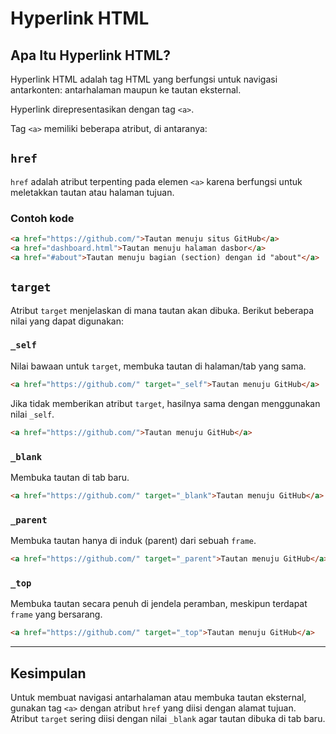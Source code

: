 # Hyperlink HTML

## Apa Itu Hyperlink HTML?

Hyperlink HTML adalah tag HTML yang berfungsi untuk navigasi antarkonten: antarhalaman maupun ke tautan eksternal.

Hyperlink direpresentasikan dengan tag `<a>`.

Tag `<a>` memiliki beberapa atribut, di antaranya:

## `href`
`href` adalah atribut terpenting pada elemen `<a>` karena berfungsi untuk meletakkan tautan atau halaman tujuan.
### Contoh kode
```html
<a href="https://github.com/">Tautan menuju situs GitHub</a>
<a href="dashboard.html">Tautan menuju halaman dasbor</a>
<a href="#about">Tautan menuju bagian (section) dengan id "about"</a>
```

## `target`
Atribut `target` menjelaskan di mana tautan akan dibuka. Berikut beberapa nilai yang dapat digunakan:

### `_self`
Nilai bawaan untuk `target`, membuka tautan di halaman/tab yang sama.
```html
<a href="https://github.com/" target="_self">Tautan menuju GitHub</a>
```
Jika tidak memberikan atribut `target`, hasilnya sama dengan menggunakan nilai `_self`.
```html
<a href="https://github.com/">Tautan menuju GitHub</a>
```

### `_blank`
Membuka tautan di tab baru.
```html
<a href="https://github.com/" target="_blank">Tautan menuju GitHub</a>
```

### `_parent`
Membuka tautan hanya di induk (parent) dari sebuah `frame`.
```html
<a href="https://github.com/" target="_parent">Tautan menuju GitHub</a>
```

### `_top`
Membuka tautan secara penuh di jendela peramban, meskipun terdapat `frame` yang bersarang.
```html
<a href="https://github.com/" target="_top">Tautan menuju GitHub</a>
```
---
## Kesimpulan
Untuk membuat navigasi antarhalaman atau membuka tautan eksternal, gunakan tag `<a>` dengan atribut `href` yang diisi dengan alamat tujuan. Atribut `target` sering diisi dengan nilai `_blank` agar tautan dibuka di tab baru.
